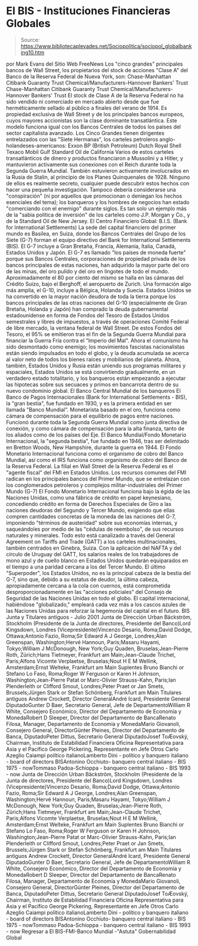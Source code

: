# El BIS - Instituciones Financieras Globales

> Source: https://www.bibliotecapleyades.net/Sociopolitica/sociopol_globalbanking10.htm

por Mark Evans del Sitio Web FreeNews
Los "cinco grandes" principales bancos de Wall Street, los propietarios del stock de acciones "Clase A" del Banco de la Reserva Federal de Nueva York, son:
Chase-Manhattan Citibank Guaranty Trust Chemical/Manufacturers-Hannover Bankers' Trust
Chase-Manhattan
Citibank
Guaranty Trust
Chemical/Manufacturers-Hannover
Bankers' Trust
El stock de Clase A de la Reserva Federal no ha sido vendido ni comerciado en mercado abierto desde que fue herméticamente sellado al público a finales del verano de 1914. Es propiedad exclusiva de Wall Street y de los principales bancos europeos, cuyos mayores accionistas son la clase dominante transatlántica. Este modelo funciona igual con los Bancos Centrales de todos los países del sector capitalista avanzado.
Los Cinco Grandes tienen dirigentes entrelazados con las "Siete Hermanas", los carteles petroleros anglo-holandeses-americanos:
Exxon
BP (British Petroleum)
Dutch Royal Shell
Texaco
Mobil
Gulf
Standard Oil de California
Varios de estos carteles transatlánticos de dinero y productos financiaron a Mussolini y a Hitler, y mantuvieron activamente sus conexiones con el Reich durante toda la Segunda Guerra Mundial.
También estuvieron activamente involucrados en la Rusia de Stalin, al principio de los Planes Quinquenales de 1928. Ninguno de ellos es realmente secreto, cualquier puede descubrir estos hechos con hacer una pequeña investigación.
Tampoco debería considerarse una "conspiración" (ni por aquellos que promocionan o deniegan los hechos esenciales del tema); los banqueros y los hombres de negocios han estado "comerciando con el enemigo" durante siglos.
Es tan solo un ejemplo más de la "sabia política de inversión" de los carteles como J.P. Morgan y Co., y de la Standard Oil de New Jersey.
El Centro Financiero Global: B.I.S.
(Bank for International Settlements) La sede del capital financiero del primer mundo es Basilea, en Suiza, donde los Bancos Centrales del Grupo de los Siete (G-7) forman el equipo directivo del Bank for International Settlements (BIS).
El G-7 incluye a Gran Bretaña, Francia, Alemania, Italia, Canadá, Estados Unidos y Japón. El G-7 es llamado "los países de moneda fuerte" porque sus Bancos Centrales, corporaciones de propiedad privada de los bancos principales de estas naciones, han adquirido la mayor parte del oro de las minas, del oro pulido y del oro en lingotes de todo el mundo.
Aproximadamente el 80 por ciento del mismo se halla en las cámaras del Crédito Suizo, bajo el Berghoff, el aeropuerto de Zurich. Una formación algo más amplia, el G-10, incluye a Bélgica, Holanda y Suecia. Estados Unidos se ha convertido en la mayor nación deudora de toda la tierra porque los bancos principales de las otras naciones del G-10 (especialmente de Gran Bretaña, Holanda y Japón) han comprado la deuda gubernamental estadounidense en forma de Fondos del Tesoro de Estados Unidos semestrales y libres de impuestos, a través de operaciones Comité Federal de libre mercado, la ventana federal de Wall Street. De estos Fondos del Tesoro, el 95% se emitieron tras el fin de la Segunda Guerra Mundial para financiar la Guerra Fría contra el "Imperio del Mal". Ahora el comunismo ha sido desmontado como enemigo; los movimientos fascistas nacionalistas están siendo impulsados en todo el globo, y la deuda acumulada se acerca al valor neto de todos los bienes raíces y mobiliarios del planeta.
Ahora, también, Estados Unidos y Rusia están uniendo sus programas militares y espaciales, Estados Unidos se está convirtiendo gradualmente, en un verdadero estado totalitario, y los banqueros están empezando a ejecutar las hipotecas sobre sus secuaces y primos en bancarrota dentro de su nuevo condominio global.
El Banco Central Mundial de los banqueros El Banco de Pagos Internacionales (Bank for International Settlements - BIS), la "gran bestia", fue fundado en 1930, y es la primera entidad en ser llamada "Banco Mundial".
Monetarista basado en el oro, funciona como cámara de compensación para el equilibrio de pagos entre naciones.
Funcionó durante toda la Segunda Guerra Mundial como junta directiva de conexión, y como cámara de compensación para la alta finanza, tanto de los aliados como de los países del Eje. El Banco Mundial/Fondo Monetario Internacional, la "segunda bestia", fue fundado en 1946, tras ser delimitado en Bretton Woods, New Hampshire, durante la guerra en 1944. El Fondo Monetario Internacional funciona como el organismo de cobro del Banco Mundial, así como el IRS funciona como organismo de cobro del Banco de la Reserva Federal.
La filial en Wall Street de la Reserva Federal es el "agente fiscal" del FMI en Estados Unidos. Los recursos comunes del FMI radican en los principales bancos del Primer Mundo, que se entrelazan con los conglomerados petroleros y complejos militar-industriales del Primer Mundo (G-7) El Fondo Monetario Internacional funciona bajo la égida de las Naciones Unidas, como una fábrica de crédito en papel keynesiano, concediendo crédito en forma de Derechos Especiales de Giro a las naciones deudoras del Segundo y Tercer Mundo, exigiendo que ellas compren cantidades concretas de la moneda de las naciones del G-7, imponiendo "términos de austeridad" sobre sus economías internas, y saqueándoles por medio de las "cédulas de reembolso", de sus recursos naturales y minerales.
Todo esto está canalizado a través del General Agreement on Tariffs and Trade (GATT) a los carteles multinacionales, también centrados en Ginebra, Suiza. Con la aplicación del NAFTA y del círculo de Uruguay del GATT, los salarios reales de los trabajadores de mono azul y de cuello blanco en Estados Unidos quedarán equiparados en el tiempo a una paridad cercana a los del Tercer Mundo.
El último "Superpoder", los Estados Unidos, no es la principal cabeza de la bestia del G-7, sino que, debido a su estatus de deudor, la última cabeza, apropiadamente cercana a la cola con cuernos, está comprometida desproporcionadamente en las "acciones policiales" del Consejo de Seguridad de las Naciones Unidas en todo el globo. El capital internacional, habiéndose "globalizado," empleará cada vez más a los cascos azules de las Naciones Unidas para reforzar la hegemonía del capital en el futuro.
BIS Junta y Titulares antiguos - Julio 2001
Junta de Dirección Urban Bäckström, Stockholm (Presidente de la Junta de directores, Presidente del Banco)Lord Kingsdown, Londres (Vicepresidente)Vincenzo Desario, Roma;David Dodge, Ottawa;Antonio Fazio, Roma;Sir Edward A J George, Londres;Alan Greenspan, Washington;Hervé Hannoun, Paris;Masaru Hayami, Tokyo;William J McDonough, New York;Guy Quaden, Bruselas;Jean-Pierre Roth, Zürich;Hans Tietmeyer, Frankfurt am Main;Jean-Claude Trichet, Paris;Alfons Vicomte Verplaetse, Bruselas;Nout H E M Wellink, Amsterdam;Ernst Welteke, Frankfurt am Main Suplentes Bruno Bianchi or Stefano Lo Faso, Roma;Roger W Ferguson or Karen H Johnson, Washington;Jean-Pierre Patat or Marc-Olivier Strauss-Kahn, Paris;Ian Plenderleith or Clifford Smout, Londres;Peter Praet or Jan Smets, Brussels;Jürgen Stark or Stefan Schönberg, Frankfurt am Main Titulares antiguos Andrew Crockett, Director GeneralAndré Icard, Presidente General DiputadoGunter D Baer, Secretario General, Jefe de DepartamentoWilliam R White, Consejero Económico, Director del Departamento de Economía y MonedaRobert D Sleeper, Director del Departamento de BancaRenato Filosa, Manager, Departamento de Economía y MonedaMario Giovanoli, Consejero General, DirectorGünter Pleines, Director del Departamento de Banca, DiputadoPeter Dittus, Secretario General DiputadoJosef ToÆovský, Chairman, Instituto de Estabilidad Financiera Oficina Representativa para Asia y el Pacífico George Pickering, Representante en Jefe Otros Carlo Azeglio Caiampi político italianoLamberto Dini - político y banquero italiano - board of directors BISAntonino Occhiuto- banquero central italiano - BIS 1975 - nowTommaso Padoa-Schioppa - banquero central italiano - BIS 1993 - now
Junta de Dirección Urban Bäckström, Stockholm (Presidente de la Junta de directores, Presidente del Banco)Lord Kingsdown, Londres (Vicepresidente)Vincenzo Desario, Roma;David Dodge, Ottawa;Antonio Fazio, Roma;Sir Edward A J George, Londres;Alan Greenspan, Washington;Hervé Hannoun, Paris;Masaru Hayami, Tokyo;William J McDonough, New York;Guy Quaden, Bruselas;Jean-Pierre Roth, Zürich;Hans Tietmeyer, Frankfurt am Main;Jean-Claude Trichet, Paris;Alfons Vicomte Verplaetse, Bruselas;Nout H E M Wellink, Amsterdam;Ernst Welteke, Frankfurt am Main
Suplentes Bruno Bianchi or Stefano Lo Faso, Roma;Roger W Ferguson or Karen H Johnson, Washington;Jean-Pierre Patat or Marc-Olivier Strauss-Kahn, Paris;Ian Plenderleith or Clifford Smout, Londres;Peter Praet or Jan Smets, Brussels;Jürgen Stark or Stefan Schönberg, Frankfurt am Main
Titulares antiguos Andrew Crockett, Director GeneralAndré Icard, Presidente General DiputadoGunter D Baer, Secretario General, Jefe de DepartamentoWilliam R White, Consejero Económico, Director del Departamento de Economía y MonedaRobert D Sleeper, Director del Departamento de BancaRenato Filosa, Manager, Departamento de Economía y MonedaMario Giovanoli, Consejero General, DirectorGünter Pleines, Director del Departamento de Banca, DiputadoPeter Dittus, Secretario General DiputadoJosef ToÆovský, Chairman, Instituto de Estabilidad Financiera
Oficina Representativa para Asia y el Pacífico George Pickering, Representante en Jefe
Otros Carlo Azeglio Caiampi político italianoLamberto Dini - político y banquero italiano - board of directors BISAntonino Occhiuto- banquero central italiano - BIS 1975 - nowTommaso Padoa-Schioppa - banquero central italiano - BIS 1993 - now
Regresar a El BIS-FMI-Banco Mundial -"Astuta" Gobernabilidad Global
